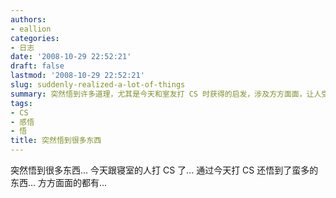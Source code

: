```yaml
---
authors:
- eallion
categories:
- 日志
date: '2008-10-29 22:52:21'
draft: false
lastmod: '2008-10-29 22:52:21'
slug: suddenly-realized-a-lot-of-things
summary: 突然悟到许多道理，尤其是今天和室友打 CS 时获得的启发，涉及方方面面，让人受益匪浅！
tags:
- CS
- 感悟
- 悟
title: 突然悟到很多东西
---
```

突然悟到很多东西...
今天跟寝室的人打 CS 了...
通过今天打 CS 还悟到了蛮多的东西...
方方面面的都有...